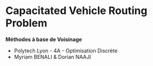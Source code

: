 # Capacitated Vehicle Routing Problem
**Méthodes à base de Voisinage**

* Polytech Lyon - 4A - Optimisation Discrète
* Myriam BENALI & Dorian NAAJI
